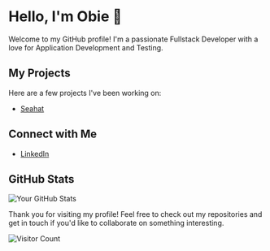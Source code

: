 # Hello, I'm Obie 👋

Welcome to my GitHub profile! I'm a passionate Fullstack Developer with a love for Application Development and Testing.

## My Projects

Here are a few projects I've been working on:

- [Seahat](https://seahat.obiekr.my.id)

## Connect with Me

- [LinkedIn](https://www.linkedin.com/in/obie-krisnanto-595a13215/)

## GitHub Stats

![Your GitHub Stats](https://github-readme-stats.vercel.app/api?username=obiekr&show_icons=true)

Thank you for visiting my profile! Feel free to check out my repositories and get in touch if you'd like to collaborate on something interesting.

![Visitor Count](https://profile-counter.glitch.me/obiekr/count.svg)
